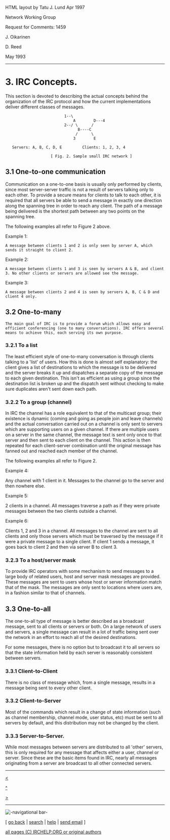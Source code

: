 HTML layout by Tatu J. Lund Apr 1997

Network Working Group

Request for Comments: 1459

J. Oikarinen

D. Reed

May 1993

* * *

# 3. IRC Concepts.

This section is devoted to describing the actual concepts behind the
organization of the IRC protocol and how the current implementations deliver
different classes of messages.

    
    
    
                              1--\
                                  A        D---4
                              2--/ \      /
                                    B----C
                                   /      \
                                  3        E
    
       Servers: A, B, C, D, E         Clients: 1, 2, 3, 4
    
                        [ Fig. 2. Sample small IRC network ]
    

## 3.1 One-to-one communication

Communication on a one-to-one basis is usually only performed by clients,
since most server-server traffic is not a result of servers talking only to
each other. To provide a secure means for clients to talk to each other, it is
required that all servers be able to send a message in exactly one direction
along the spanning tree in order to reach any client. The path of a message
being delivered is the shortest path between any two points on the spanning
tree.

The following examples all refer to Figure 2 above.

Example 1:

    A message between clients 1 and 2 is only seen by server A, which sends it straight to client 2.
Example 2:

    A message between clients 1 and 3 is seen by servers A & B, and client 3. No other clients or servers are allowed see the message.
Example 3:

    A message between clients 2 and 4 is seen by servers A, B, C & D and client 4 only.

## 3.2 One-to-many

    The main goal of IRC is to provide a forum which allows easy and efficient conferencing (one to many conversations). IRC offers several means to achieve this, each serving its own purpose.

### 3.2.1 To a list

The least efficient style of one-to-many conversation is through clients
talking to a 'list' of users. How this is done is almost self explanatory: the
client gives a list of destinations to which the message is to be delivered
and the server breaks it up and dispatches a separate copy of the message to
each given destination. This isn't as efficient as using a group since the
destination list is broken up and the dispatch sent without checking to make
sure duplicates aren't sent down each path.

### 3.2.2 To a group (channel)

In IRC the channel has a role equivalent to that of the multicast group; their
existence is dynamic (coming and going as people join and leave channels) and
the actual conversation carried out on a channel is only sent to servers which
are supporting users on a given channel. If there are multiple users on a
server in the same channel, the message text is sent only once to that server
and then sent to each client on the channel. This action is then repeated for
each client-server combination until the original message has fanned out and
reached each member of the channel.

The following examples all refer to Figure 2.

Example 4:

Any channel with 1 client in it. Messages to the channel go to the server and
then nowhere else.

Example 5:

2 clients in a channel. All messages traverse a path as if they were private
messages between the two clients outside a channel.

Example 6:

Clients 1, 2 and 3 in a channel. All messages to the channel are sent to all
clients and only those servers which must be traversed by the message if it
were a private message to a single client. If client 1 sends a message, it
goes back to client 2 and then via server B to client 3.

### 3.2.3 To a host/server mask

To provide IRC operators with some mechanism to send messages to a large body
of related users, host and server mask messages are provided. These messages
are sent to users whose host or server information match that of the mask. The
messages are only sent to locations where users are, in a fashion similar to
that of channels.

## 3.3 One-to-all

The one-to-all type of message is better described as a broadcast message,
sent to all clients or servers or both. On a large network of users and
servers, a single message can result in a lot of traffic being sent over the
network in an effort to reach all of the desired destinations.

For some messages, there is no option but to broadcast it to all servers so
that the state information held by each server is reasonably consistent
between servers.

### 3.3.1 Client-to-Client

There is no class of message which, from a single message, results in a
message being sent to every other client.

### 3.3.2 Client-to-Server

Most of the commands which result in a change of state information (such as
channel membership, channel mode, user status, etc) must be sent to all
servers by default, and this distribution may not be changed by the client.

### 3.3.3 Server-to-Server.

While most messages between servers are distributed to all 'other' servers,
this is only required for any message that affects either a user, channel or
server. Since these are the basic items found in IRC, nearly all messages
originating from a server are broadcast to all other connected servers.

* * *

[<](chapter2.html)

[^](rfc.html)

[>](chapter4.html)

* * *

![-navigational bar-](/irchelp/Pix/ihnavbar.gif)

[ [go back](/irchelp/) | [search](/irchelp/search_engine.cgi) |
[help](/irchelp/help.html) | [send email](/irchelp/mail.cgi) ]

[all pages (C) IRCHELP.ORG or original authors](/irchelp/credit.html)

